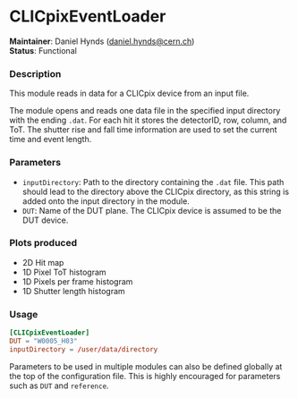 # CLICpixEventLoader
**Maintainer**: Daniel Hynds (<daniel.hynds@cern.ch>)   
**Status**: Functional   

### Description
This module reads in data for a CLICpix device from an input file.

The module opens and reads one data file in the specified input directory with the ending `.dat`. For each hit it stores the detectorID, row, column, and ToT. The shutter rise and fall time information are used to set the current time and event length.

### Parameters
* `inputDirectory`: Path to the directory containing the `.dat` file. This path should lead to the directory above the CLICpix directory, as this string is added onto the input directory in the module.
* `DUT`: Name of the DUT plane. The CLICpix device is assumed to be the DUT device.

### Plots produced
* 2D Hit map
* 1D Pixel ToT histogram
* 1D Pixels per frame histogram
* 1D Shutter length histogram

### Usage
```toml
[CLICpixEventLoader]
DUT = "W0005_H03"
inputDirectory = /user/data/directory
```
Parameters to be used in multiple modules can also be defined globally at the top of the configuration file. This is highly encouraged for parameters such as `DUT` and `reference`.
